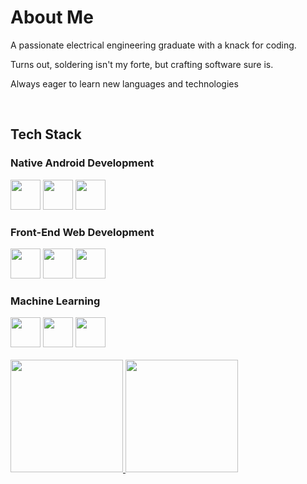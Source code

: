 <div align="left">
<h1>About Me</h1>
<p>A passionate electrical engineering graduate with a knack for coding.</p> 
<p>Turns out, soldering isn't my forte, but crafting software sure is.</p>
<p>Always eager to learn new languages and technologies</p>
<br>
<h2>Tech Stack</h2>
<h3>Native Android Development</h2>  
<img src="https://cdn.jsdelivr.net/gh/devicons/devicon/icons/kotlin/kotlin-original.svg" style="height: 3rem"/>
<img src="https://cdn.jsdelivr.net/gh/devicons/devicon/icons/androidstudio/androidstudio-original.svg" style="height: 3rem"/>
<img src="https://cdn.jsdelivr.net/gh/devicons/devicon/icons/firebase/firebase-plain-wordmark.svg" style="height: 3rem"/>
<h3>Front-End Web Development</h2>  
<img src="https://cdn.jsdelivr.net/gh/devicons/devicon@latest/icons/html5/html5-original.svg" style="height: 3rem"/>
<img src="https://cdn.jsdelivr.net/gh/devicons/devicon@latest/icons/css3/css3-original.svg" style="height: 3rem"/>
<img src="https://cdn.jsdelivr.net/gh/devicons/devicon@latest/icons/javascript/javascript-original.svg" style="height: 3rem"/>
<h3>Machine Learning</h3>
<img src="https://cdn.jsdelivr.net/gh/devicons/devicon@latest/icons/python/python-original.svg" style="height: 3rem"/>
<img src="https://cdn.jsdelivr.net/gh/devicons/devicon@latest/icons/tensorflow/tensorflow-original.svg" style="height: 3rem" />
<img src="https://cdn.jsdelivr.net/gh/devicons/devicon@latest/icons/jupyter/jupyter-original-wordmark.svg" style="height: 3rem" />
<br>
<br>
<a href="https://github.com/naozumi-nao">
  <img height="180em" src="https://github-readme-stats-eight-theta.vercel.app/api?username=bimadityo&show_icons=true&theme=algolia&include_all_commits=true&count_private=true"/>
  <img height="180em" src="https://github-readme-stats-eight-theta.vercel.app/api/top-langs/?username=bimadityo&layout=compact&langs_count=8&theme=algolia"/>
</a>
</div>
